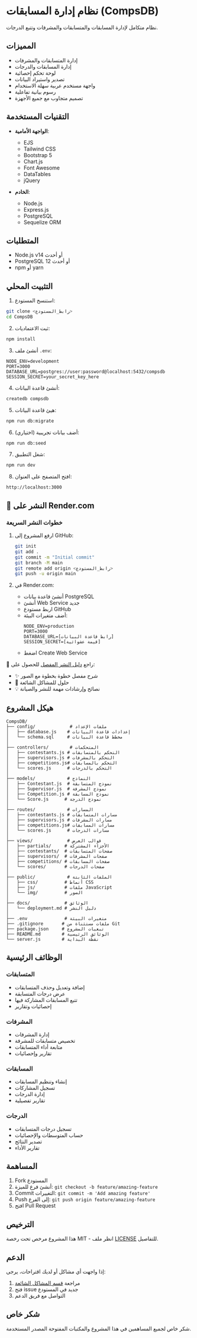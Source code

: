# نظام إدارة المسابقات (CompsDB)

نظام متكامل لإدارة المسابقات والمتسابقات والمشرفات وتتبع الدرجات.

## المميزات

- إدارة المتسابقات والمشرفات
- إدارة المسابقات والدرجات
- لوحة تحكم إحصائية
- تصدير واستيراد البيانات
- واجهة مستخدم عربية سهلة الاستخدام
- رسوم بيانية تفاعلية
- تصميم متجاوب مع جميع الأجهزة

## التقنيات المستخدمة

- **الواجهة الأمامية**: 
  - EJS
  - Tailwind CSS
  - Bootstrap 5
  - Chart.js
  - Font Awesome
  - DataTables
  - jQuery

- **الخادم**:
  - Node.js
  - Express.js
  - PostgreSQL
  - Sequelize ORM

## المتطلبات

- Node.js v14 أو أحدث
- PostgreSQL 12 أو أحدث
- npm أو yarn

## التثبيت المحلي

1. استنسخ المستودع:
```bash
git clone <رابط_المستودع>
cd CompsDB
```

2. ثبت الاعتماديات:
```bash
npm install
```

3. أنشئ ملف `.env`:
```env
NODE_ENV=development
PORT=3000
DATABASE_URL=postgres://user:password@localhost:5432/compsdb
SESSION_SECRET=your_secret_key_here
```

4. أنشئ قاعدة البيانات:
```bash
createdb compsdb
```

5. هيئ قاعدة البيانات:
```bash
npm run db:migrate
```

6. (اختياري) أضف بيانات تجريبية:
```bash
npm run db:seed
```

7. شغل التطبيق:
```bash
npm run dev
```

8. افتح المتصفح على العنوان:
```
http://localhost:3000
```

## 🚀 النشر على Render.com

### خطوات النشر السريعة
1. ارفع المشروع إلى GitHub:
   ```bash
   git init
   git add .
   git commit -m "Initial commit"
   git branch -M main
   git remote add origin <رابط_المستودع>
   git push -u origin main
   ```

2. في Render.com:
   - أنشئ قاعدة بيانات PostgreSQL
   - أنشئ Web Service جديد
   - اربط مستودع GitHub
   - أضف متغيرات البيئة:
     ```
     NODE_ENV=production
     PORT=3000
     DATABASE_URL=[رابط قاعدة البيانات]
     SESSION_SECRET=[قيمة عشوائية]
     ```
   - اضغط Create Web Service

📖 راجع [دليل النشر المفصل](./docs/render-deploy.md) للحصول على:
- ✨ شرح مفصل خطوة بخطوة مع الصور
- 🔧 حلول للمشاكل الشائعة
- 💡 نصائح وإرشادات مهمة للنشر والصيانة

## هيكل المشروع

```
CompsDB/
├── config/             # ملفات الإعداد
│   ├── database.js    # إعدادات قاعدة البيانات
│   └── schema.sql     # مخطط قاعدة البيانات
│
├── controllers/        # المتحكمات
│   ├── contestants.js # التحكم بالمتسابقات
│   ├── supervisors.js # التحكم بالمشرفات
│   ├── competitions.js# التحكم بالمسابقات
│   └── scores.js      # التحكم بالدرجات
│
├── models/            # النماذج
│   ├── Contestant.js  # نموذج المتسابقة
│   ├── Supervisor.js  # نموذج المشرفة
│   ├── Competition.js # نموذج المسابقة
│   └── Score.js      # نموذج الدرجة
│
├── routes/            # المسارات
│   ├── contestants.js # مسارات المتسابقات
│   ├── supervisors.js # مسارات المشرفات
│   ├── competitions.js# مسارات المسابقات
│   └── scores.js      # مسارات الدرجات
│
├── views/             # قوالب العرض
│   ├── partials/     # الأجزاء المشتركة
│   ├── contestants/  # صفحات المتسابقات
│   ├── supervisors/  # صفحات المشرفات
│   ├── competitions/ # صفحات المسابقات
│   └── scores/       # صفحات الدرجات
│
├── public/            # الملفات الثابتة
│   ├── css/          # أنماط CSS
│   ├── js/           # ملفات JavaScript
│   └── img/          # الصور
│
├── docs/             # الوثائق
│   └── deployment.md # دليل النشر
│
├── .env              # متغيرات البيئة
├── .gitignore       # ملفات مستثناة من Git
├── package.json     # تبعيات المشروع
├── README.md        # الوثائق الرئيسية
└── server.js        # نقطة البداية
```

## الوظائف الرئيسية

### المتسابقات
- إضافة وتعديل وحذف المتسابقات
- عرض درجات المتسابقة
- تتبع المسابقات المشاركة فيها
- إحصائيات وتقارير

### المشرفات
- إدارة المشرفات
- تخصيص متسابقات للمشرفة
- متابعة أداء المتسابقات
- تقارير وإحصائيات

### المسابقات
- إنشاء وتنظيم المسابقات
- تسجيل المشاركات
- إدارة الدرجات
- تقارير تفصيلية

### الدرجات
- تسجيل درجات المتسابقات
- حساب المتوسطات والإحصائيات
- تصدير النتائج
- تقارير الأداء

## المساهمة

1. Fork المستودع
2. أنشئ فرع للميزة: `git checkout -b feature/amazing-feature`
3. Commit التغييرات: `git commit -m 'Add amazing feature'`
4. Push إلى الفرع: `git push origin feature/amazing-feature`
5. افتح Pull Request

## الترخيص

هذا المشروع مرخص تحت رخصة MIT - انظر ملف [LICENSE](LICENSE) للتفاصيل.

## الدعم

إذا واجهت أي مشاكل أو لديك اقتراحات، يرجى:
1. مراجعة [قسم المشاكل الشائعة](./docs/render-deploy.md#حل-المشاكل-الشائعة)
2. فتح issue جديد في المستودع
3. التواصل مع فريق الدعم

## شكر خاص

شكر خاص لجميع المساهمين في هذا المشروع والمكتبات المفتوحة المصدر المستخدمة.
